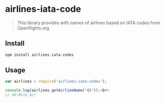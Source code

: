 # airlines-iata-code

>This library provides with names of airlines based on IATA codes from Openflights.org

## Install
```javascript
npm install airlines-iata-codes
```

## Usage
```javascript
var airlines = require('airlines-iata-codes');

console.log(airlines.getAirlineName("Q5"));<br>
// 40-Mile Air
```

